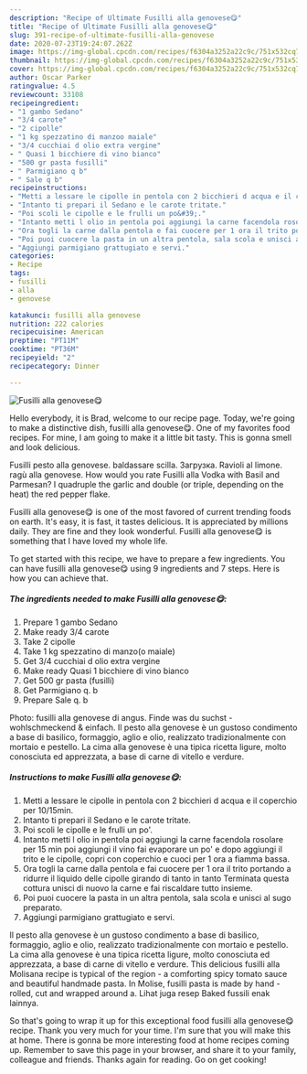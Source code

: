 ```yaml
---
description: "Recipe of Ultimate Fusilli alla genovese😋"
title: "Recipe of Ultimate Fusilli alla genovese😋"
slug: 391-recipe-of-ultimate-fusilli-alla-genovese
date: 2020-07-23T19:24:07.262Z
image: https://img-global.cpcdn.com/recipes/f6304a3252a22c9c/751x532cq70/fusilli-alla-genovese😋-recipe-main-photo.jpg
thumbnail: https://img-global.cpcdn.com/recipes/f6304a3252a22c9c/751x532cq70/fusilli-alla-genovese😋-recipe-main-photo.jpg
cover: https://img-global.cpcdn.com/recipes/f6304a3252a22c9c/751x532cq70/fusilli-alla-genovese😋-recipe-main-photo.jpg
author: Oscar Parker
ratingvalue: 4.5
reviewcount: 33108
recipeingredient:
- "1 gambo Sedano"
- "3/4 carote"
- "2 cipolle"
- "1 kg spezzatino di manzoo maiale"
- "3/4 cucchiai d olio extra vergine"
- " Quasi 1 bicchiere di vino bianco"
- "500 gr pasta fusilli"
- " Parmigiano q b"
- " Sale q b"
recipeinstructions:
- "Metti a lessare le cipolle in pentola con 2 bicchieri d acqua e il coperchio per 10/15min."
- "Intanto ti prepari il Sedano e le carote tritate."
- "Poi scoli le cipolle e le frulli un po&#39;."
- "Intanto metti l olio in pentola poi aggiungi la carne facendola rosolare per 15 min poi aggiungi il vino fai evaporare un po&#39; e dopo aggiungi il trito e le cipolle, copri con coperchio e cuoci per 1 ora a fiamma bassa."
- "Ora togli la carne dalla pentola e fai cuocere per 1 ora il trito portando a ridurre il liquido delle cipolle girando di tanto in tanto Terminata questa cottura unisci di nuovo la carne e fai riscaldare tutto insieme."
- "Poi puoi cuocere la pasta in un altra pentola, sala scola e unisci al sugo preparato."
- "Aggiungi parmigiano grattugiato e servi."
categories:
- Recipe
tags:
- fusilli
- alla
- genovese

katakunci: fusilli alla genovese 
nutrition: 222 calories
recipecuisine: American
preptime: "PT11M"
cooktime: "PT36M"
recipeyield: "2"
recipecategory: Dinner

---
```



![Fusilli alla genovese😋](https://img-global.cpcdn.com/recipes/f6304a3252a22c9c/751x532cq70/fusilli-alla-genovese😋-recipe-main-photo.jpg)

Hello everybody, it is Brad, welcome to our recipe page. Today, we're going to make a distinctive dish, fusilli alla genovese😋. One of my favorites food recipes. For mine, I am going to make it a little bit tasty. This is gonna smell and look delicious.

Fusilli pesto alla genovese. baldassare scilla. Загрузка. Ravioli al limone. ragù alla genovese. How would you rate Fusilli alla Vodka with Basil and Parmesan? I quadruple the garlic and double (or triple, depending on the heat) the red pepper flake.

Fusilli alla genovese😋 is one of the most favored of current trending foods on earth. It's easy, it is fast, it tastes delicious. It is appreciated by millions daily. They are fine and they look wonderful. Fusilli alla genovese😋 is something that I have loved my whole life.


To get started with this recipe, we have to prepare a few ingredients. You can have fusilli alla genovese😋 using 9 ingredients and 7 steps. Here is how you can achieve that.

<!--inarticleads1-->

##### The ingredients needed to make Fusilli alla genovese😋:

1. Prepare 1 gambo Sedano
1. Make ready 3/4 carote
1. Take 2 cipolle
1. Take 1 kg spezzatino di manzo(o maiale)
1. Get 3/4 cucchiai d olio extra vergine
1. Make ready  Quasi 1 bicchiere di vino bianco
1. Get 500 gr pasta (fusilli)
1. Get  Parmigiano q. b
1. Prepare  Sale q. b


Photo: fusilli alla genovese di angus. Finde was du suchst - wohlschmeckend &amp; einfach. Il pesto alla genovese è un gustoso condimento a base di basilico, formaggio, aglio e olio, realizzato tradizionalmente con mortaio e pestello. La cima alla genovese è una tipica ricetta ligure, molto conosciuta ed apprezzata, a base di carne di vitello e verdure. 

<!--inarticleads2-->

##### Instructions to make Fusilli alla genovese😋:

1. Metti a lessare le cipolle in pentola con 2 bicchieri d acqua e il coperchio per 10/15min.
1. Intanto ti prepari il Sedano e le carote tritate.
1. Poi scoli le cipolle e le frulli un po&#39;.
1. Intanto metti l olio in pentola poi aggiungi la carne facendola rosolare per 15 min poi aggiungi il vino fai evaporare un po&#39; e dopo aggiungi il trito e le cipolle, copri con coperchio e cuoci per 1 ora a fiamma bassa.
1. Ora togli la carne dalla pentola e fai cuocere per 1 ora il trito portando a ridurre il liquido delle cipolle girando di tanto in tanto Terminata questa cottura unisci di nuovo la carne e fai riscaldare tutto insieme.
1. Poi puoi cuocere la pasta in un altra pentola, sala scola e unisci al sugo preparato.
1. Aggiungi parmigiano grattugiato e servi.


Il pesto alla genovese è un gustoso condimento a base di basilico, formaggio, aglio e olio, realizzato tradizionalmente con mortaio e pestello. La cima alla genovese è una tipica ricetta ligure, molto conosciuta ed apprezzata, a base di carne di vitello e verdure. This delicious fusilli alla Molisana recipe is typical of the region - a comforting spicy tomato sauce and beautiful handmade pasta. In Molise, fusilli pasta is made by hand - rolled, cut and wrapped around a. Lihat juga resep Baked fussili enak lainnya. 

So that's going to wrap it up for this exceptional food fusilli alla genovese😋 recipe. Thank you very much for your time. I'm sure that you will make this at home. There is gonna be more interesting food at home recipes coming up. Remember to save this page in your browser, and share it to your family, colleague and friends. Thanks again for reading. Go on get cooking!
